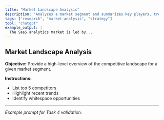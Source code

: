 ```yaml
---
title: "Market Landscape Analysis"
description: "Analyzes a market segment and summarizes key players, trends, and opportunities."
tags: ["research", "market-analysis", "strategy"]
tool: "chatgpt"
example_output: |
  The SaaS analytics market is led by...
---
```


## Market Landscape Analysis

**Objective:** Provide a high-level overview of the competitive landscape for a given market segment.

**Instructions:**
- List top 5 competitors
- Highlight recent trends
- Identify whitespace opportunities

---

*Example prompt for Task 4 validation.* 